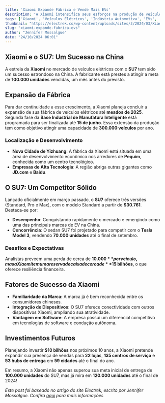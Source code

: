 ```yaml
---
title: 'Xiaomi Expande Fábrica e Vende Mais EVs'
description: 'A Xiaomi intensifica seus esforços na produção de veículos elétricos com a expansão da fábrica e vendas recordes do SU7.'
tags: ['Xiaomi', 'Veículos Elétricos', 'Indústria Automotiva', 'EVs', 'SU7']
thumbnail: "https://electrek.co/wp-content/uploads/sites/3/2024/03/Xiaomi-EV-SU7-front.jpg?quality=82&strip=all&w=1400"
slug: "xiaomi-expande-fabrica-evs"
author: "Jennifer Mossalgue"
date: "24/10/2024 06:01"
---
```


## Xiaomi e o SU7: Um Sucesso na China

A estreia da **Xiaomi** no mercado de veículos elétricos com o **SU7** tem sido um sucesso estrondoso na China. A fabricante está prestes a atingir a meta de **100.000 unidades** vendidas, um mês antes do previsto.

## Expansão da Fábrica

Para dar continuidade a esse crescimento, a Xiaomi planeja concluir a expansão de sua fábrica de veículos elétricos até **meados de 2025**.  
Segunda fase da **Base Industrial de Manufatura Inteligente** está programada para ser finalizada até **15 de junho**. Essa extensão da produção tem como objetivo atingir uma capacidade de **300.000 veículos** por ano.

### Localização e Desenvolvimento

- **Nova Cidade de Yizhuang**: A fábrica da Xiaomi está situada em uma área de desenvolvimento econômico nos arredores de **Pequim**, conhecida como um centro tecnológico.
- **Empresas de Alta Tecnologia**: A região abriga outras gigantes como **JD.com** e **Baidu**.

## O SU7: Um Competitor Sólido

Lançado oficialmente em março passado, o **SU7** oferece três versões (Standard, Pro e Max), com o modelo Standard a partir de **$30.761**. Destaca-se por:

- **Desempenho**: Conquistando rapidamente o mercado e emergindo como uma das principais marcas de EV na China.
- **Concorrência**: O sedan SU7 foi projetado para competir com o **Tesla Model 3**, vendendo **70.000 unidades** até o final de setembro.

### Desafios e Expectativas

Analistas preveem uma perda de cerca de **$10.000** por veículo, mas a Xiaomi tem uma reserva de caixa de cerca de **$15 bilhões**, o que oferece resiliência financeira.

## Fatores de Sucesso da Xiaomi

- **Familiaridade da Marca**: A marca já é bem reconhecida entre os consumidores chineses.
- **Integração de Dispositivos**: O SU7 oferece conectividade com outros dispositivos Xiaomi, ampliando sua atratividade.
- **Vantagem em Software**: A empresa possui um diferencial competitivo em tecnologias de software e condução autônoma.

## Investimentos Futuros

Planejando investir **$10 bilhões** nos próximos 10 anos, a Xiaomi pretende expandir sua presença de vendas para **22 lojas**, **135 centros de serviço** e **53 hubs de entrega** em **59 cidades** até o final do ano.

Em resumo, a Xiaomi não apenas superou sua meta inicial de entrega de **100.000 unidades** do SU7, mas já mira em **120.000 unidades** até o final de 2024!

*Este post foi baseado no artigo do site Electrek, escrito por Jennifer Mossalgue. Confira [aqui](https://electrek.co/2024/10/23/selling-ever-more-evs-xiaomi-ramps-up-factory-expansion/) para mais informações.*